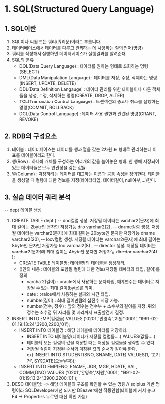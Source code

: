 # 1. SQL(Structured Query Language)
## 1. SQL이란
1. SQL이나 씨퀄 또는 쿼리(쿼리문)이라고 부릅니다.
2. 데이터베이스에서 데이터를 다루고 관리하는 데 사용하는 질의 언어(명령)
3. 쿼리를 작성해서 실행하면 데이터베이스가 실행결과를 알려준다.
4. SQL의 분류
    - DQL(Data Query Language) : 데이터를 원하는 형태로 조회하는 명령(SELECT)
    - DML(Data Manipulation Language) : 데이터를 저장, 수정, 삭제하는 명령(INSERT, UPDATE, DELETE)
    - DDL(Data Definition Langauge) : 데이터 관리를 위한 테이블이나 다른 객체들을 생성, 수정, 삭제하는 명령(CREATE, DROP, ALTER)
    - TCL(Transaction Control Language) : 트랜잭션의 종료나 취소를 실행하는 명령(COMMIT, ROLLBACK)
    - DCL(Data Control Language) : 데이터 사용 권한과 관련된 명령(GRANT, REVOKE)

## 2. RDB의 구성요소
1. 테이블 : 데이터베이스는 데이터를 행과 열을 갖는 2차원 표 형태로 관리하는데 이 표를 테이블이라고 한다.
2. 행(Row) : 하나의 개체를 구성하는 여러개의 값을 늘어놓은 형태. 한 행에 저장되어 있는 데이터들은 모두 연관성을 갖는 값들.
3. 열(Column) : 저장하려는 데이터를 대표하는 이름과 공통 속성을 정의한다. 테이블을 생성할 때 컬럼에 대한 정보를 지정(데이터타입, 데이터길이, null여부,...)한다.

## 3. 실습 데이터 쿼리 분석
-- dept 테이블 생성
1. CREATE TABLE dept (
        -- dno컬럼 생성. 저장될 데이터는 varchar2(문자)에 최대 길이는 2byte인 문자만 저장가능
        dno varchar2(2),
        -- dname컬럼 생성. 저장될 데이터는 varchar2(문자)에 최대 길이는 20byte인 문자만 저장가능
        dname varchar2(20),
        -- locv컬럼 생성. 저장될 데이터는 varchar2(문자)에 최대 길이는 8byte인 문자만 저장가능
        loc varchar2(8) ,
        -- director 생성. 저장될 데이터는 varchar2(문자)에 최대 길이는 4byte인 문자만 저장가능
        director varchar2(4)
   );
   - CREATE TABLE 테이블명: 테이블명의 테이블을 생성해라.
   - ()안의 내용 : 테이블의 포함될 컬럼에 대한 정보(저장될 데이터의 타입, 길이)를 정의
        - varchar2(길이) : oracle에서 사용하는 문자타입, 매개변수는 데이터로 저장될 수 있는 최대 길이(byte)를 의미.
        - date : oralce에서 사용하는 날짜와 시간 타입.
        - number(길이) : 최대 길이만큼의 십진수 저장 가능.
        - number(정수, 정수) : 앞의 정수는 정수부 + 소수부의 길이를 지정. 뒤의 정수는 소수점 뒤 자리를 몇 자리까지 표출할건지 결정.
2. INSERT INTO EMP(컬럼들) VALUES  ('0201','안영숙','지원','0001', '1991-02-01:19:13:24',3900,2200,'01');
   - INSERT INTO 테이블명 : 해당 테이블에 데이터를 저장하라.
        - INSERT INTO 테이블명(데이터가 저장될 컬럼들....) 
          VALUES(값들....)
        - 테이블의 모든 컬럼의 값을 저장할 때는 저장될 컬럼들을 생략할 수 있다.
        - 저장될 컬럼이 지정된 순서와 매칭된 값의 순서가 같아야 한다.  
        ex) INSERT INTO STUDENT(SNO, SNAME, DATE) VALUES(1, '고기천', SYSDATE(오늘날짜));
    - INSERT INTO EMP(ENO, ENAME, JOB, MGR, HDATE, SAL, COMM,DNO) VALUES  ('0201','안영숙','지원','0001', '1991-02-01:19:13:24',3900,2200,'01');
3. DESC 테이블명; => 해당 테이블의 구조를 확인할 수 있는 명령 // sqlplus 기반 명령이라 SQLDeveloper에선 되지만 DBeaver에선 작동안함(테이블에 커서 놓고 F4 -> Properties 누르면 대신 확인 가능)